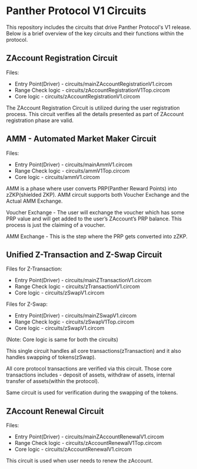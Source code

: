 # Panther Protocol V1 Circuits

This repository includes the circuits that drive Panther Protocol's V1 release. Below is a brief overview of the key circuits and their functions within the protocol.

## ZAccount Registration Circuit

Files:

- Entry Point(Driver) - circuits/mainZAccountRegistrationV1.circom
- Range Check logic - circuits/zAccountRegistrationV1Top.circom
- Core logic - circuits/zAccountRegistrationV1.circom

The ZAccount Registration Circuit is utilized during the user registration process. This circuit verifies all the details presented as part of ZAccount registration phase are valid.

## AMM - Automated Market Maker Circuit

Files:

- Entry Point(Driver) - circuits/mainAmmV1.circom
- Range Check logic - circuits/ammV1Top.circom
- Core logic - circuits/ammV1.circom

AMM is a phase where user converts PRP(Panther Reward Points) into zZKP(shielded ZKP).
AMM circuit supports both Voucher Exchange and the Actual AMM Exchange.

Voucher Exchange - The user will exchange the voucher which has some PRP value and will get added to the user’s ZAccount’s PRP balance. This process is just the claiming of a voucher.

AMM Exchange - This is the step where the PRP gets converted into zZKP.

## Unified Z-Transaction and Z-Swap Circuit

Files for Z-Transaction:

- Entry Point(Driver) - circuits/mainZTransactionV1.circom
- Range Check logic - circuits/zTransactionV1.circom
- Core logic - circuits/zSwapV1.circom

Files for Z-Swap:

- Entry Point(Driver) - circuits/mainZSwapV1.circom
- Range Check logic - circuits/zSwapV1Top.circom
- Core logic - circuits/zSwapV1.circom

(Note: Core logic is same for both the circuits)

This single circuit handles all core transactions(zTransaction) and it also handles swapping of tokens(zSwap).

All core protocol transactions are verified via this circuit. Those core transactions includes - deposit of assets, withdraw of assets, internal transfer of assets(within the protocol).

Same circuit is used for verification during the swapping of the tokens.

## ZAccount Renewal Circuit

Files:

- Entry Point(Driver) - circuits/mainZAccountRenewalV1.circom
- Range Check logic - circuits/zAccountRenewalV1Top.circom
- Core logic - circuits/zAccountRenewalV1.circom

This circuit is used when user needs to renew the zAccount.
